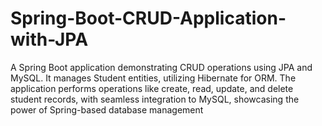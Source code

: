 # Spring-Boot-CRUD-Application-with-JPA
A Spring Boot application demonstrating CRUD operations using JPA and MySQL. It manages Student entities, utilizing Hibernate for ORM. The application performs operations like create, read, update, and delete student records, with seamless integration to MySQL, showcasing the power of Spring-based database management
